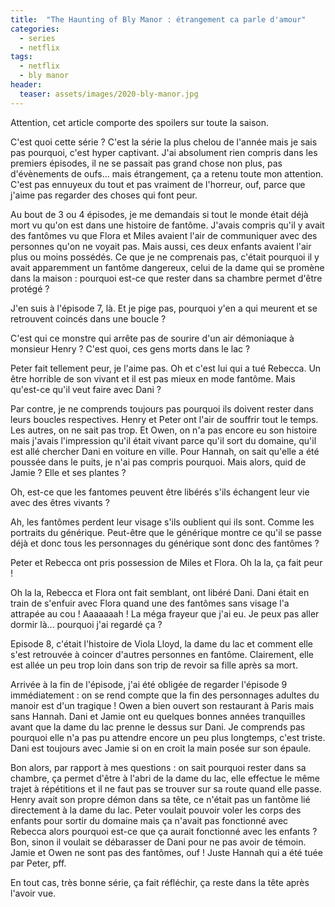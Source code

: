 ```yaml
---
title:  "The Haunting of Bly Manor : étrangement ca parle d'amour"
categories:
  - series
  - netflix
tags:
  - netflix
  - bly manor
header:
  teaser: assets/images/2020-bly-manor.jpg
---
```


Attention, cet article comporte des spoilers sur toute la saison.

C'est quoi cette série ? C'est la série la plus chelou de l'année mais je sais pas pourquoi, c'est hyper captivant. J'ai absolument rien compris dans les premiers épisodes, il ne se passait pas grand chose non plus, pas d'évènements de oufs... mais étrangement, ça a retenu toute mon attention. C'est pas ennuyeux du tout et pas vraiment de l'horreur, ouf, parce que j'aime pas regarder des choses qui font peur.

Au bout de 3 ou 4 épisodes, je me demandais si tout le monde était déjà mort vu qu'on est dans une histoire de fantôme. J'avais compris qu'il y avait des fantômes vu que Flora et Miles avaient l'air de communiquer avec des personnes qu'on ne voyait pas. Mais aussi, ces deux enfants avaient l'air plus ou moins possédés. Ce que je ne comprenais pas, c'était pourquoi il y avait apparemment un fantôme dangereux, celui de la dame qui se promène dans la maison : pourquoi est-ce que rester dans sa chambre permet d'être protégé ?

J'en suis à l'épisode 7, là. Et je pige pas, pourquoi y'en a qui meurent et se retrouvent coincés dans une boucle ?

C'est qui ce monstre qui arrête pas de sourire d'un air démoniaque à monsieur Henry ? C'est quoi, ces gens morts dans le lac ?

Peter fait tellement peur, je l'aime pas. Oh et c'est lui qui a tué Rebecca. Un être horrible de son vivant et il est pas mieux en mode fantôme. Mais qu'est-ce qu'il veut faire avec Dani ?

Par contre, je ne comprends toujours pas pourquoi ils doivent rester dans leurs boucles respectives. Henry et Peter ont l'air de souffrir tout le temps. Les autres, on ne sait pas trop. Et Owen, on n'a pas encore eu son histoire mais j'avais l'impression qu'il était vivant parce qu'il sort du domaine, qu'il est allé chercher Dani en voiture en ville. Pour Hannah, on sait qu'elle a été poussée dans le puits, je n'ai pas compris pourquoi. Mais alors, quid de Jamie ? Elle et ses plantes ?

Oh, est-ce que les fantomes peuvent être libérés s'ils échangent leur vie avec des êtres vivants ? 

Ah, les fantômes perdent leur visage s'ils oublient qui ils sont. Comme les portraits du générique. Peut-être que le générique montre ce qu'il se passe déjà et donc tous les personnages du générique sont donc des fantômes ?

Peter et Rebecca ont pris possession de Miles et Flora. Oh la la, ça fait peur !

Oh la la, Rebecca et Flora ont fait semblant, ont libéré Dani. Dani était en train de s'enfuir avec Flora quand une des fantômes sans visage l'a attrapée au cou ! Aaaaaaah ! La méga frayeur que j'ai eu. Je peux pas aller dormir là... pourquoi j'ai regardé ça ?

Episode 8, c'était l'histoire de Viola Lloyd, la dame du lac et comment elle s'est retrouvée à coincer d'autres personnes en fantôme. Clairement, elle est allée un peu trop loin dans son trip de revoir sa fille après sa mort. 

Arrivée à la fin de l'épisode, j'ai été obligée de regarder l'épisode 9 immédiatement : on se rend compte que la fin des personnages adultes du manoir est d'un tragique ! Owen a bien ouvert son restaurant à Paris mais sans Hannah. Dani et Jamie ont eu quelques bonnes années tranquilles avant que la dame du lac prenne le dessus sur Dani. Je comprends pas pourquoi elle n'a pas pu attendre encore un peu plus longtemps, c'est triste. Dani est toujours avec Jamie si on en croit la main posée sur son épaule.

Bon alors, par rapport à mes questions : on sait pourquoi rester dans sa chambre, ça permet d'être à l'abri de la dame du lac, elle effectue le même trajet à répétitions et il ne faut pas se trouver sur sa route quand elle passe. Henry avait son propre démon dans sa tête, ce n'était pas un fantôme lié directement à la dame du lac. Peter voulait pouvoir voler les corps des enfants pour sortir du domaine mais ça n'avait pas fonctionné avec Rebecca alors pourquoi est-ce que ça aurait fonctionné avec les enfants ? Bon, sinon il voulait se débarasser de Dani pour ne pas avoir de témoin. Jamie et Owen ne sont pas des fantômes, ouf ! Juste Hannah qui a été tuée par Peter, pff.

En tout cas, très bonne série, ça fait réfléchir, ça reste dans la tête après l'avoir vue.
